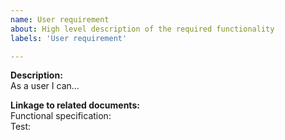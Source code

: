 ```yaml
---
name: User requirement 
about: High level description of the required functionality
labels: 'User requirement'

---
```


**Description:**  
As a user I can...

**Linkage to related documents:**  
Functional specification:  
Test:

